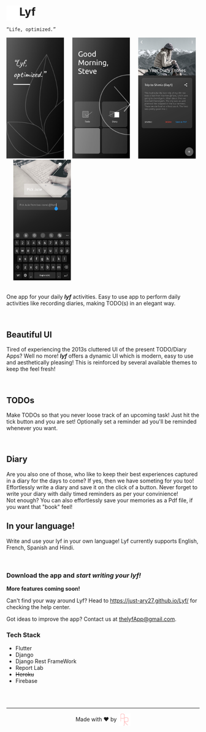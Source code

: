 <div>
    <img src="readmeAssets/lyf.svg" align="left" height=40> 
    <h1>Lyf</h1>
</div>

`“Life, optimized.”`

<div>
    <img src="readmeAssets/ds1.png" width=150> &emsp;
    <img src="readmeAssets/ds2.png" width=150> &emsp;
    <img src="readmeAssets/ds3.jpg" width=150 height=314.57> &emsp;
    <img src="readmeAssets/ds4.jpg" width=150 height=314.57> &emsp;
    <!-- <img src="readmeAssets/ds5.jpg" width=150 height=314.57> &emsp; -->
    <!-- <img src="readmeAssets/ds6.jpg" width=150 height/=314.57> &emsp; -->
</div>
</br>

One app for your daily _**lyf**_ activities. Easy to use app to perform daily activities like recording diaries, making TODO(s) in an elegant way.
<!-- and also record your health stats -->
</br>

## Beautiful UI
Tired of experiencing the 2013s cluttered UI of the present TODO/Diary Apps? Well no more! _**lyf**_ offers a dynamic UI which is modern, easy to use and aesthetically pleasing! This is reinforced by several available themes to keep the feel fresh! 

</br>

## TODOs
Make TODOs so that you never loose track of an upcoming task! Just hit the tick button and you are set! Optionally set a reminder ad you'll be reminded whenever you want.

</br>

## Diary
Are you also one of those, who like to keep their best experiences captured in a diary for the days to come? If yes, then we have someting for you too! Effortlessly write a diary and save it on the click of a button. Never forget to write your diary with daily timed reminders as per your convinience!
<br/>
Not enough? You can also effortlessly save your memories as a Pdf file, if you want that "book" feel!

## In your language!
Write and use your lyf in your own language! Lyf currently supports English, French, Spanish and Hindi.

</br>

### Download the app and _**start writing your lyf!**_

**More features coming soon!** 

Can't find your way around Lyf? Head to https://just-ary27.github.io/Lyf/ for checking the help center.

Got ideas to improve the app? Contact us at thelyfApp@gmail.com.
</br>

### Tech Stack
- Flutter 
- Django
- Django Rest FrameWork
- Report Lab
- ~~Heroku~~
- Firebase

</br>
</br>

<div align=center>
    <hr>
    <p>Made with ❤️ by
        <a href="https://justary27.web.app">
            <img src="readmeAssets/justary27.png" align=center>
        </a>
    </p>
</div>